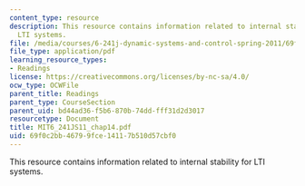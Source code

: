 ```yaml
---
content_type: resource
description: This resource contains information related to internal stability for
  LTI systems.
file: /media/courses/6-241j-dynamic-systems-and-control-spring-2011/69f0c2bb46799fce14117b510d57cbf0_MIT6_241JS11_chap14.pdf
file_type: application/pdf
learning_resource_types:
- Readings
license: https://creativecommons.org/licenses/by-nc-sa/4.0/
ocw_type: OCWFile
parent_title: Readings
parent_type: CourseSection
parent_uid: bd44ad36-f5b6-870b-74dd-fff31d2d3017
resourcetype: Document
title: MIT6_241JS11_chap14.pdf
uid: 69f0c2bb-4679-9fce-1411-7b510d57cbf0
---
```

This resource contains information related to internal stability for LTI systems.